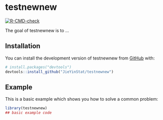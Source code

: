 
<!-- README.md is generated from README.Rmd. Please edit that file -->

# testnewnew

<!-- badges: start -->

[![R-CMD-check](https://github.com/JieYinStat/testnewnew/actions/workflows/R-CMD-check.yaml/badge.svg)](https://github.com/JieYinStat/testnewnew/actions/workflows/R-CMD-check.yaml)
<!-- badges: end -->

The goal of testnewnew is to …

## Installation

You can install the development version of testnewnew from
[GitHub](https://github.com/) with:

``` r
# install.packages("devtools")
devtools::install_github("JieYinStat/testnewnew")
```

## Example

This is a basic example which shows you how to solve a common problem:

``` r
library(testnewnew)
## basic example code
```
